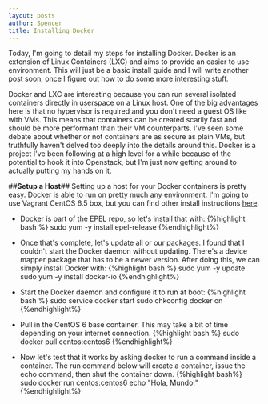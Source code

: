 ```yaml
---
layout: posts
author: Spencer
title: Installing Docker
---
```


Today, I'm going to detail my steps for installing Docker. Docker is an extension of Linux Containers (LXC) and aims to provide an easier to use environment. This will just be a basic install guide and I will write another post soon, once I figure out how to do some more interesting stuff.

Docker and LXC are interesting because you can run several isolated containers directly in userspace on a Linux host. One of the big advantages here is that no hypervisor is required and you don't need a guest OS like with VMs. This means that containers can be created scarily fast and should be more performant than their VM counterparts. I've seen some debate about whether or not containers are as secure as plain VMs, but truthfully haven't delved too deeply into the details around this. Docker is a project I've been following at a high level for a while because of the potential to hook it into Openstack, but I'm just now getting around to actually putting my hands on it.

##**Setup a Host**##
Setting up a host for your Docker containers is pretty easy. Docker is able to run on pretty much any environment. I'm going to use Vagrant CentOS 6.5 box, but you can find other install instructions [here](https://docs.docker.com/installation/#installation).

* Docker is part of the EPEL repo, so let's install that with:
{%highlight bash %}
sudo yum -y install epel-release
{%endhighlight%} 

* Once that's complete, let's update all or our packages. I found that I couldn't start the Docker daemon without updating. There's a device mapper package that has to be a newer version. After doing this, we can simply install Docker with:
{%highlight bash %}
sudo yum -y update
sudo yum -y install docker-io
{%endhighlight%} 

* Start the Docker daemon and configure it to run at boot:
{%highlight bash %}
sudo service docker start
sudo chkconfig docker on
{%endhighlight%}

* Pull in the CentOS 6 base container. This may take a bit of time depending on your internet connection.
{%highlight bash %}
sudo docker pull centos:centos6
{%endhighlight%}

* Now let's test that it works by asking docker to run a command inside a container. The run command below will create a container, issue the echo command, then shut the container down.
{%highlight bash%}
sudo docker run centos:centos6 echo "Hola, Mundo!"
{%endhighlight%}